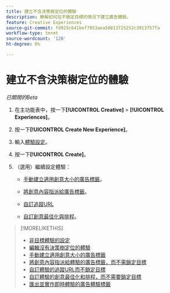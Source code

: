 ```yaml
---
title: 建立不含決策樹定位的體驗
description: 瞭解如何在不鎖定目標的情況下建立廣告體驗。
feature: Creative Experiences
source-git-commit: fd925c641bef7953aea50813725252c3913757fa
workflow-type: tm+mt
source-wordcount: '128'
ht-degree: 0%

---
```


# 建立不含決策樹定位的體驗

*已關閉的Beta*

1. 在主功能表中，按一下&#x200B;**[!UICONTROL Creative]** > **[!UICONTROL Experiences]**。

1. 按一下&#x200B;**[!UICONTROL Create New Experience]**。

1. 輸入[體驗設定](experience-settings-no-targeting.md)。

1. 按一下&#x200B;**[!UICONTROL Create]**。

1. （選用）繼續設定體驗：

   * [手動建立適用創意大小的廣告標籤](experience-tag-create-manually.md)。

   * [將創意內容指派給廣告標籤](experience-tag-assign-creatives.md)。

   * [自訂追蹤URL](experience-tracking-urls-no-targeting.md)

   * [自訂創意最佳化與排程](experience-optimization-scheduling-no-targeting.md)。

>[!MORELIKETHIS]
>
>* [非目標體驗的設定](experience-settings-no-targeting.md)
>* [編輯沒有決策樹定位的體驗](experience-edit-no-targeting.md)
>* [手動建立適用創意大小的廣告標籤](/help/creative/experiences/experience-tag-create-manually.md)
>* [將創意內容指派給體驗的廣告標籤，而不需鎖定目標](experience-tag-assign-creatives.md)
>* [自訂體驗的追蹤URL而不鎖定目標](/help/creative/experiences/experience-tracking-urls-no-targeting.md)
>* [自訂體驗的創意最佳化和排程，而不需要鎖定目標](/help/creative/experiences/experience-optimization-scheduling-no-targeting.md)
>* [匯出並實作即時體驗的廣告體驗標籤](/help/creative/experiences/experience-tag-export.md)
